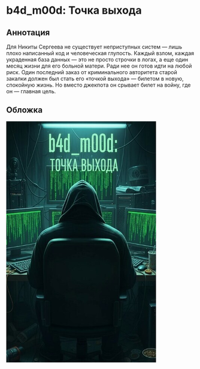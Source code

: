 # b4d_m00d: Точка выхода

## Аннотация

Для Никиты Сергеева не существует неприступных систем — лишь плохо написанный код и человеческая глупость. Каждый взлом, каждая украденная база данных — это не просто строчки в логах, а еще один месяц жизни для его больной матери. Ради нее он готов идти на любой риск. Один последний заказ от криминального авторитета старой закалки должен был стать его «точкой выхода» — билетом в новую, спокойную жизнь. Но вместо джекпота он срывает билет на войну, где он — главная цель.

## Обложка

![Обложка](cover.jpg)
